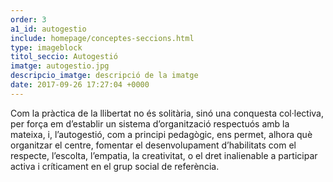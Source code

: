 ```yaml
---
order: 3
a1_id: autogestio
include: homepage/conceptes-seccions.html
type: imageblock
titol_seccio: Autogestió
imatge: autogestio.jpg
descripcio_imatge: descripció de la imatge
date: 2017-09-26 17:27:04 +0000
---
```


Com la pràctica de la llibertat no és solitària, sinó una conquesta col·lectiva, per força em d’establir un sistema d’organització respectuós amb la mateixa, i, l’autogestió, com a principi pedagògic, ens permet, alhora què organitzar el centre, fomentar el desenvolupament d’habilitats com el respecte, l’escolta, l’empatia, la creativitat, o el dret inalienable a participar activa i críticament en el grup social de referència.
